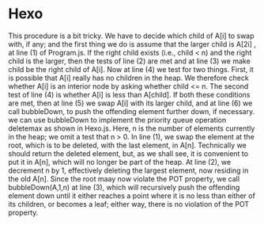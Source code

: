 # Hexo
This procedure is a bit tricky. We have to decide which child of A[i] to swap
with, if any; and the first thing we do is assume that the larger child is A[2i]
, at line (1) of Program.js. If the right child exists (i.e., child < n) and the
right child is the larger, then the tests of line (2) are met and at line (3)
we make child be the right child of A[i].
Now at line (4) we test for two things. First, it is possible that A[i] really 
has no children in the heap. We therefore check whether A[i] is an interior 
node by asking whether child <= n. The second test of line (4) is whether A[i]
is less than A[child]. If both these conditions are met, then at line (5) we 
swap A[i] with its larger child, and at line (6) we call bubbleDown, to push 
the offending element further down, if necessary.
we can use bubbleDown to implement the priority queue operation deletemax as 
shown in Hexo.js. Here, n is the number of elements currently in the heap; we
omit a test that n > 0.
In line (1), we swap the element at the root, which is to be deleted, with the 
last element, in A[n]. Technically we should return the deleted element, but, as
we shall see, it is convenient to put it in A[n], which will no longer be part of
the heap.
At line (2), we decrement n by 1, effectively deleting the largest element, now 
residing in the old A[n]. Since the root maay now violate the POT property, we 
call bubbleDown(A,1,n) at line (3), which will recursively push the offending 
element down until it either reaches a point where it is no less than either of 
its children, or becomes a leaf; either way, there is no violation of the POT property.
